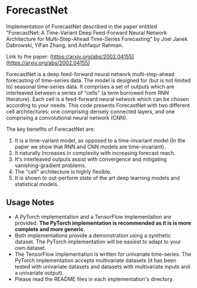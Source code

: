 # ForecastNet

Implementation of ForecastNet described in the paper entitled
"ForecastNet: A Time-Variant Deep Feed-Forward Neural Network Architecture for Multi-Step-Ahead Time-Series Forecasting"
by Joel Janek Dabrowski, YiFan Zhang, and Ashfaqur Rahman.

Link to the paper: [https://arxiv.org/abs/2002.04155](https://arxiv.org/abs/2002.04155)

ForecastNet is a deep feed-forward neural network multi-step-ahead forecasting of time-series data. The model is
designed for (but is not limited to) seasonal time-series data. It comprises a set of outputs which are interleaved
between a series of "cells" (a term borrowed from RNN literature). Each cell is a feed-forward neural network which can
be chosen according to your needs. This code presents ForecastNet with two different cell architectures: one comprising
densely connected layers, and one comprising a convolutional neural network (CNN).

The key benefits of ForecastNet are:
1. It is a time-variant model, as opposed to a time-invariant model (In the paper we show that RNN and CNN models are time-invariant).
2. It naturally increases in complexity with increasing forecast reach.
3. It's interleaved outputs assist with convergence and mitigating vanishing-gradient problems.
4. The "cell" architecture is highly flexible.
5. It is shown to out-perform state of the art deep learning models and statistical models.

## Usage Notes

- A PyTorch implementation and a TensorFlow implementation are provided. **The PyTorch implementation is recommended as
it is is more complete and more generic**.
- Both implementations provide a demonstration using a synthetic dataset. The PyTorch implementation will be easiest to
adapt to your own dataset.
- The TensorFlow implementation is written for univariate time-series. The PyTorch implementation accepts multivariate
datasets (it has been tested with univariate datasets and datasets with multivariate inputs and a univariate output).
- Please read the README files in each implementation's directory.
